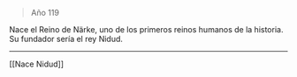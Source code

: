 > Año 119

Nace el Reino de Närke, uno de los primeros reinos humanos de la historia. Su fundador sería el rey Nidud.

---

[[Nace Nidud]]